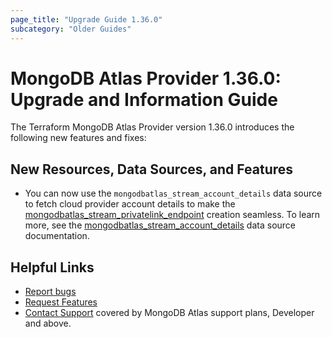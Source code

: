 ```yaml
---
page_title: "Upgrade Guide 1.36.0"
subcategory: "Older Guides"
---
```


# MongoDB Atlas Provider 1.36.0: Upgrade and Information Guide

The Terraform MongoDB Atlas Provider version 1.36.0 introduces the following new features and fixes:

## New Resources, Data Sources, and Features

- You can now use the `mongodbatlas_stream_account_details` data source to fetch cloud provider account details to make the [mongodbatlas_stream_privatelink_endpoint](https://registry.terraform.io/providers/mongodb/mongodbatlas/latest/docs/resources/stream_privatelink_endpoint) creation seamless. To learn more, see the [mongodbatlas_stream_account_details](https://registry.terraform.io/providers/mongodb/mongodbatlas/latest/docs/data-sources/stream_account_details) data source documentation.


## Helpful Links

* [Report bugs](https://github.com/mongodb/terraform-provider-mongodbatlas/issues)
* [Request Features](https://feedback.mongodb.com/forums/924145-atlas?category_id=370723)
* [Contact Support](https://docs.atlas.mongodb.com/support/) covered by MongoDB Atlas support plans, Developer and above.
